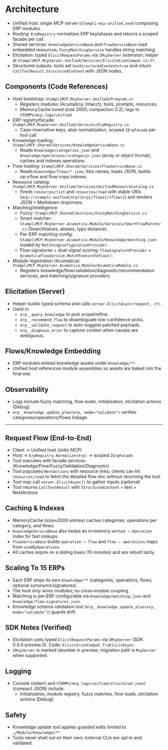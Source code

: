 # Architecture

- Unified host: single MCP server (`stampli-mcp-unified.exe`) composing ERP modules.
- Routing: `ErpRegistry` normalizes ERP key/aliases and returns a scoped facade per call.
- Shared services: `KnowledgeServiceBase` and `FlowServiceBase` load embedded resources; `FuzzyMatchingService` handles string matching.
- Elicitation: typed `ElicitRequestParams` via `IMcpServer` extension; helper at `StampliMCP.McpServer.Unified/Services/ElicitationCompat.cs:27`.
- Structured outputs: tools set `UseStructuredContent=true` and return `CallToolResult.StructuredContent` with JSON nodes.

## Components (Code References)
- Host bootstrap: `StampliMCP.McpServer.Unified/Program.cs`
  - Registers modules (Acumatica, Intacct), tools, prompts, resources.
  - MemoryCache tuned (size 2000, compaction 0.2), logs to `%TEMP%/mcp_logs/unified`.
- ERP registry/facade: `StampliMCP.McpServer.Unified/Services/ErpRegistry.cs`
  - Case-insensitive keys, alias normalization, scoped `IErpFacade` per tool call.
- Knowledge loading: `StampliMCP.Shared/Services/KnowledgeServiceBase.cs`
  - Reads `Knowledge/categories.json` and `Knowledge/operations/<category>.json` (array or object format), caches and indexes operations.
- Flow loading: `StampliMCP.Shared/Services/FlowServiceBase.cs`
  - Reads `Knowledge/flows/*.json`, lists names, loads JSON, builds op→flow and flow→ops indexes.
- Resource catalog: `StampliMCP.McpServer.Unified/Services/UnifiedResourceCatalog.cs`
  - Feeds `resources/list` and `resources/read` with stable URIs (`mcp://stampli-unified/erp/{erp}/flows[/<flow>]`) and renders JSON + Markdown responses.
- Matching/intelligence:
  - Fuzzy: `StampliMCP.Shared/Services/FuzzyMatchingService.cs`
  - Smart matcher: `StampliMCP.McpServer.Acumatica.Module/Services/SmartFlowMatcher.cs` (SearchValues, aliases, typo distance).
  - Per-ERP matching config: `StampliMCP.McpServer.Acumatica.Module/Knowledge/matching.json` loaded by `MatchingConfigurationProvider`.
  - Flow signatures + dual-signal scoring: `FlowSignatureProvider` + `AcumaticaFlowService.MatchFeatureToFlow()`.
- Module registration (Acumatica): `StampliMCP.McpServer.Acumatica.Module/AcumaticaModule.cs`
  - Registers knowledge/flow/validation/diagnostic/recommendation services, and matching/signature providers.

## Elicitation (Server)
- Helper builds typed schema and calls `server.ElicitAsync(request, ct)`.
- Used in:
  - `erp__query_knowledge` to pick scope/refine.
  - `erp__recommend_flow` to disambiguate low-confidence picks.
  - `erp__validate_request` to auto-suggest patched payloads.
  - `erp__diagnose_error` to capture context when causes are ambiguous.

## Flows/Knowledge Embedding
- ERP modules embed knowledge assets under `Knowledge/**`.
- Unified host references module assemblies so assets are baked into the final exe.

## Observability
- Logs include fuzzy matching, flow loads, initialization, elicitation actions (Debug).
- `erp__knowledge_update_plan(erp, mode="validate")` verifies categories/operations/flows linkage.

---
## Request Flow (End‑to‑End)
- Client → Unified host (stdio MCP)
- Host → `ErpRegistry.Normalize(erp)` → scoped `IErpFacade`
- Tool executes with facade services (Knowledge/Flow/Fuzzy/Validation/Diagnostic)
- Tool populates `NextActions` with resource links; clients can hit `resources/read` to fetch the detailed flow doc without rerunning the tool.
- Tool may call `server.ElicitAsync()` to gather inputs (optional)
- Tool returns `CallToolResult` with `StructuredContent` + text + NextActions

## Caching & Indexes
- MemoryCache (size≈2000 entries) caches categories, operations per category, and flows.
- `KnowledgeServiceBase` also keeps an in‑memory `method → Operation` index for fast lookups.
- `FlowServiceBase` builds `operation → flow` and `flow → operations` maps from `usedByOperations`.
- All caches expire on a sliding basis (10 minutes) and are rebuilt lazily.

## Scaling To 15 ERPs
- Each ERP ships its own `Knowledge/**` (categories, operations, flows, optional synonyms/signatures).
- The host only wires modules; no cross‑module coupling.
- Matching is per‑ERP configurable via `Knowledge/matching.json` and `Knowledge/flow-signatures.json`.
- Knowledge schema validation tool (`erp__knowledge_update_plan(erp, mode="validate")`) guards drift.

## SDK Notes (Verified)
- Elicitation uses typed `ElicitRequestParams` via `IMcpServer` (SDK 0.4.0‑preview.3). Code: `ElicitationCompat.TryElicitAsync`.
- `IMcpServer` is marked obsolete in preview; migration path is `McpServer` when supported.

## Logging
- Console (stderr) and `%TEMP%/mcp_logs/unified/structured.jsonl` (compact JSON) include:
  - Initialization, module registry, fuzzy matches, flow loads, elicitation actions (Debug).

## Safety
- Knowledge update tool applies guarded edits limited to `…/Module/Knowledge/**`.
- Tools never shell out on their own; external CLIs are opt‑in and validated.
